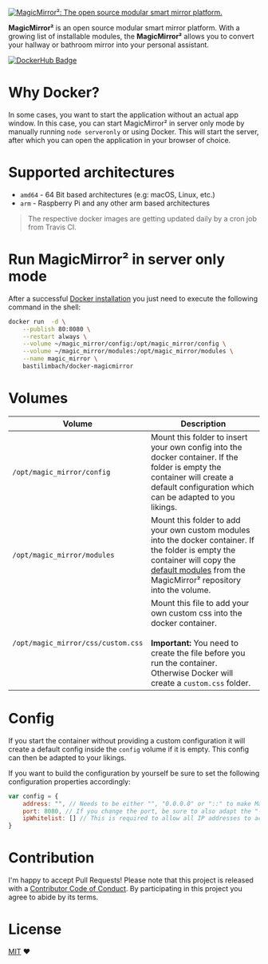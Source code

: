 [![MagicMirror²: The open source modular smart mirror platform. ](https://github.com/MichMich/MagicMirror/raw/master/.github/header.png)](https://github.com/MichMich/MagicMirror)

**MagicMirror²** is an open source modular smart mirror platform. With a growing list of installable modules, the **MagicMirror²** allows you to convert your hallway or bathroom mirror into your personal assistant.

[![DockerHub Badge](https://dockeri.co/image/bastilimbach/docker-magicmirror)](https://hub.docker.com/r/bastilimbach/docker-magicmirror/)

# Why Docker?
In some cases, you want to start the application without an actual app window. In this case, you can start MagicMirror² in server only mode by manually running `node serveronly` or using Docker. This will start the server, after which you can open the application in your browser of choice.

# Supported architectures

- `amd64` - 64 Bit based architectures (e.g: macOS, Linux, etc.)
- `arm` - Raspberry Pi and any other arm based architectures

> The respective docker images are getting updated daily by a cron job from Travis CI.

# Run MagicMirror² in server only mode
After a successful [Docker installation](https://docs.docker.com/engine/installation/) you just need to execute the following command in the shell:

```bash
docker run  -d \
	--publish 80:8080 \
	--restart always \
	--volume ~/magic_mirror/config:/opt/magic_mirror/config \
	--volume ~/magic_mirror/modules:/opt/magic_mirror/modules \
	--name magic_mirror \
	bastilimbach/docker-magicmirror
```

# Volumes
| **Volume** | **Description** |
| --- | --- |
| `/opt/magic_mirror/config` | Mount this folder to insert your own config into the docker container. If the folder is empty the container will create a default configuration which can be adapted to you likings. |
| `/opt/magic_mirror/modules` | Mount this folder to add your own custom modules into the docker container. If the folder is empty the container will copy the [default modules](https://github.com/MichMich/MagicMirror/tree/master/modules/default) from the MagicMirror² repository into the volume. |
| `/opt/magic_mirror/css/custom.css` | Mount this file to add your own custom css into the docker container. <br><br> **Important:** You need to create the file before you run the container. Otherwise Docker will create a `custom.css` folder. |

# Config
If you start the container without providing a custom configuration it will create a default config inside the `config` volume if it is empty.
This config can then be adapted to your likings.

If you want to build the configuration by yourself be sure to set the following configuration properties accordingly:
```javascript
var config = {
	address: "", // Needs to be either "", "0.0.0.0" or "::" to make MagicMirror listen on any interface.
	port: 8080, // If you change the port, be sure to also adapt the "--publish" flag in your docker run command. e.g: --publish 80:3000
	ipWhitelist: [] // This is required to allow all IP addresses to access MagicMirror. Can also be set to the docker subnet.
}
```

# Contribution
I'm happy to accept Pull Requests! Please note that this project is released with a [Contributor Code of Conduct](https://github.com/bastilimbach/docker-MagicMirror/blob/master/CODE_OF_CONDUCT.md). By participating in this project you agree to abide by its terms.

# License
[MIT](https://github.com/bastilimbach/docker-MagicMirror/blob/master/LICENSE) ❤️
